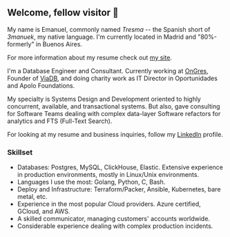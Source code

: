 ## Welcome, fellow visitor 🧙

My name is Emanuel, commonly named _Tresma_ -- the Spanish short of _3manuek_, my native language.
I'm currently located in Madrid and "80%-formerly" in Buenos Aires.

For more information about my resume check out [my site](https://tr3s.ma).

I'm a Database Engineer and Consultant. Currently working at [OnGres](https://ongres.com), Founder 
of [ViaDB](https://viadb.ar), and doing charity work as IT Director in Oportunidades and Apolo Foundations. 

My specialty is Systems Design and Development oriented to highly concurrent, available, and transactional systems. 
But also, gave consulting for Software Teams dealing with complex data-layer Software refactors for analytics and 
FTS (Full-Text Search).

For looking at my resume and business inquiries, follow my [LinkedIn](https://www.linkedin.com/in/ecbcbcb/) profile.


### Skillset

- Databases: Postgres, MySQL, ClickHouse, Elastic. Extensive experience in production environments, mostly in Linux/Unix environments.
- Languages I use the most: Golang, Python, C, Bash. 
- Deploy and Infrastructure: Terraform/Packer, Ansible, Kubernetes, bare metal, etc.
- Experience in the most popular Cloud providers. Azure certified, GCloud, and AWS.
- A skilled communicator, managing customers' accounts worldwide.
- Considerable experience dealing with complex production incidents. 
